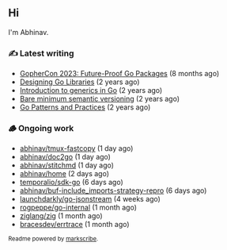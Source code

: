 ## Hi

I'm Abhinav.

### ✍️ Latest writing


- [GopherCon 2023: Future-Proof Go Packages](https://abhinavg.net/2023/09/27/future-proof-packages/) (8 months ago)
- [Designing Go Libraries](https://abhinavg.net/2022/12/06/designing-go-libraries/) (2 years ago)
- [Introduction to generics in Go](https://abhinavg.net/2022/11/23/generics-intro/) (2 years ago)
- [Bare minimum semantic versioning](https://abhinavg.net/2022/11/07/semver/) (2 years ago)
- [Go Patterns and Practices](https://abhinavg.net/2022/09/19/go-patterns-and-practices-talk/) (2 years ago)

### 🪵 Ongoing work


- [abhinav/tmux-fastcopy](https://github.com/abhinav/tmux-fastcopy) (1 day ago)
- [abhinav/doc2go](https://github.com/abhinav/doc2go) (1 day ago)
- [abhinav/stitchmd](https://github.com/abhinav/stitchmd) (1 day ago)
- [abhinav/home](https://github.com/abhinav/home) (2 days ago)
- [temporalio/sdk-go](https://github.com/temporalio/sdk-go) (6 days ago)
- [abhinav/buf-include_imports-strategy-repro](https://github.com/abhinav/buf-include_imports-strategy-repro) (6 days ago)
- [launchdarkly/go-jsonstream](https://github.com/launchdarkly/go-jsonstream) (4 weeks ago)
- [rogpeppe/go-internal](https://github.com/rogpeppe/go-internal) (1 month ago)
- [ziglang/zig](https://github.com/ziglang/zig) (1 month ago)
- [bracesdev/errtrace](https://github.com/bracesdev/errtrace) (1 month ago)

<sub>Readme powered by [markscribe](https://github.com/muesli/markscribe).</sub>
